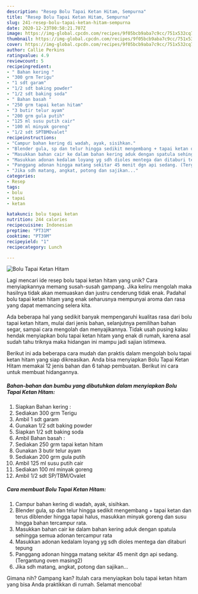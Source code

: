 ```yaml
---
description: "Resep Bolu Tapai Ketan Hitam, Sempurna"
title: "Resep Bolu Tapai Ketan Hitam, Sempurna"
slug: 241-resep-bolu-tapai-ketan-hitam-sempurna
date: 2020-12-23T00:58:21.707Z
image: https://img-global.cpcdn.com/recipes/9f05bcb9aba7c9cc/751x532cq70/bolu-tapai-ketan-hitam-foto-resep-utama.jpg
thumbnail: https://img-global.cpcdn.com/recipes/9f05bcb9aba7c9cc/751x532cq70/bolu-tapai-ketan-hitam-foto-resep-utama.jpg
cover: https://img-global.cpcdn.com/recipes/9f05bcb9aba7c9cc/751x532cq70/bolu-tapai-ketan-hitam-foto-resep-utama.jpg
author: Callie Perkins
ratingvalue: 4.9
reviewcount: 5
recipeingredient:
- " Bahan kering "
- "300 grm Terigu"
- "1 sdt garam"
- "1/2 sdt baking powder"
- "1/2 sdt baking soda"
- " Bahan basah "
- "250 grm tapai ketan hitam"
- "3 butir telur ayam"
- "200 grm gula putih"
- "125 ml susu putih cair"
- "100 ml minyak goreng"
- "1/2 sdt SPTBMOvalet"
recipeinstructions:
- "Campur bahan kering di wadah, ayak, sisihkan."
- "Blender gula, sp dan telur hingga sedikit mengembang + tapai ketan dan terus diblender hingga tapai halus, masukkan minyak goreng dan susu hingga bahan tercampur rata."
- "Masukkan bahan cair ke dalam bahan kering aduk dengan spatula sehingga semua adonan tercampur rata"
- "Masukkan adonan kedalam loyang yg sdh dioles mentega dan ditaburi tepung"
- "Panggang adonan hingga matang sekitar 45 menit dgn api sedang. (Tergantung oven masing2)"
- "Jika sdh matang, angkat, potong dan sajikan..."
categories:
- Resep
tags:
- bolu
- tapai
- ketan

katakunci: bolu tapai ketan 
nutrition: 244 calories
recipecuisine: Indonesian
preptime: "PT31M"
cooktime: "PT39M"
recipeyield: "1"
recipecategory: Lunch

---
```



![Bolu Tapai Ketan Hitam](https://img-global.cpcdn.com/recipes/9f05bcb9aba7c9cc/751x532cq70/bolu-tapai-ketan-hitam-foto-resep-utama.jpg)

Lagi mencari ide resep bolu tapai ketan hitam yang unik? Cara menyiapkannya memang susah-susah gampang. Jika keliru mengolah maka hasilnya tidak akan memuaskan dan justru cenderung tidak enak. Padahal bolu tapai ketan hitam yang enak seharusnya mempunyai aroma dan rasa yang dapat memancing selera kita.

Ada beberapa hal yang sedikit banyak mempengaruhi kualitas rasa dari bolu tapai ketan hitam, mulai dari jenis bahan, selanjutnya pemilihan bahan segar, sampai cara mengolah dan menyajikannya. Tidak usah pusing kalau hendak menyiapkan bolu tapai ketan hitam yang enak di rumah, karena asal sudah tahu triknya maka hidangan ini mampu jadi sajian istimewa.




Berikut ini ada beberapa cara mudah dan praktis dalam mengolah bolu tapai ketan hitam yang siap dikreasikan. Anda bisa menyiapkan Bolu Tapai Ketan Hitam memakai 12 jenis bahan dan 6 tahap pembuatan. Berikut ini cara untuk membuat hidangannya.

<!--inarticleads1-->

##### Bahan-bahan dan bumbu yang dibutuhkan dalam menyiapkan Bolu Tapai Ketan Hitam:

1. Siapkan  Bahan kering :
1. Sediakan 300 grm Terigu
1. Ambil 1 sdt garam
1. Gunakan 1/2 sdt baking powder
1. Siapkan 1/2 sdt baking soda
1. Ambil  Bahan basah :
1. Sediakan 250 grm tapai ketan hitam
1. Gunakan 3 butir telur ayam
1. Sediakan 200 grm gula putih
1. Ambil 125 ml susu putih cair
1. Sediakan 100 ml minyak goreng
1. Ambil 1/2 sdt SP/TBM/Ovalet




<!--inarticleads2-->

##### Cara membuat Bolu Tapai Ketan Hitam:

1. Campur bahan kering di wadah, ayak, sisihkan.
1. Blender gula, sp dan telur hingga sedikit mengembang + tapai ketan dan terus diblender hingga tapai halus, masukkan minyak goreng dan susu hingga bahan tercampur rata.
1. Masukkan bahan cair ke dalam bahan kering aduk dengan spatula sehingga semua adonan tercampur rata
1. Masukkan adonan kedalam loyang yg sdh dioles mentega dan ditaburi tepung
1. Panggang adonan hingga matang sekitar 45 menit dgn api sedang. (Tergantung oven masing2)
1. Jika sdh matang, angkat, potong dan sajikan...




Gimana nih? Gampang kan? Itulah cara menyiapkan bolu tapai ketan hitam yang bisa Anda praktikkan di rumah. Selamat mencoba!
